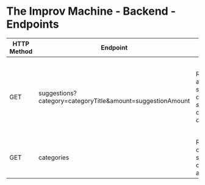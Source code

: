# The Improv Machine - Backend - Endpoints

| HTTP Method | Endpoint                                                   | Description                                                                                     | Possible query param values                                                                                                           |
| ----------- | ---------------------------------------------------------- | ----------------------------------------------------------------------------------------------- | ------------------------------------------------------------------------------------------------------------------------------------- |
| GET         | suggestions?category=categoryTitle&amount=suggestionAmount | Retrieves an amount of suggestions determined by _suggestionAmount_ of category _categoryTitle_ | _categoryTitle:_<ul><li>object</li><li>sms</li><li>randomimage</li></ul> _suggestionAmount:_ <ul><li>min: 1</li><li>max: 10</li></ul> |
| GET         | categories                                                 | Retrieves the complete list of suggestion categories available                                  |                                                                                                                                       |
